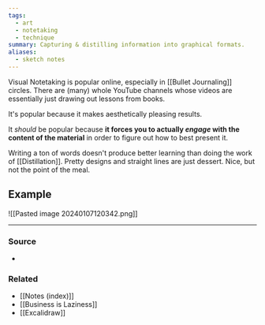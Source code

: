 ```yaml
---
tags:
  - art
  - notetaking
  - technique
summary: Capturing & distilling information into graphical formats.
aliases:
  - sketch notes
---
```

Visual Notetaking is popular online, especially in [[Bullet Journaling]] circles. There are (many) whole YouTube channels whose videos are essentially just drawing out lessons from books.

It's popular because it makes aesthetically pleasing results.

It *should* be popular because **it forces you to actually *engage* with the content of the material** in order to figure out how to best present it.

Writing a ton of words doesn't produce better learning than doing the work of [[Distillation]]. Pretty designs and straight lines are just dessert. Nice, but not the point of the meal.

## Example

![[Pasted image 20240107120342.png]]

---
### Source
- 

### Related
- [[Notes (index)]]
- [[Business is Laziness]]
- [[Excalidraw]]